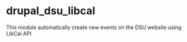 # drupal_dsu_libcal
This module automatically create new events on the DSU website using LibCal API
